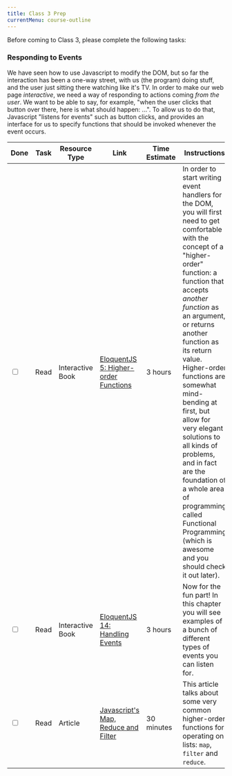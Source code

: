 ```yaml
---
title: Class 3 Prep
currentMenu: course-outline
---
```


Before coming to Class 3, please complete the following tasks:

### Responding to Events

We have seen how to use Javascript to modify the DOM, but so far the interaction has been a one-way street, with us (the program) doing stuff, and the user just sitting there watching like it's TV. In order to make our web page *interactive*, we need a way of responding to actions coming *from the user*. We want to be able to say, for example, "when the user clicks that button over there, here is what should happen: ...". To allow us to do that, Javascript "listens for events" such as button clicks, and provides an interface for us to specify functions that should be invoked whenever the event occurs.

Done | Task | Resource Type | Link | Time Estimate | Instructions
-----|------|---------------|------|---------------|-------------
<input type="checkbox" v-model="checks.p3a" /> | Read | Interactive Book | [EloquentJS 5: Higher-order Functions][eloquent5] | 3 hours | In order to start writing event handlers for the DOM, you will first need to get comfortable with the concept of a "higher-order" function: a function that accepts *another function* as an argument, or returns another function as its return value. Higher-order functions are somewhat mind-bending at first, but allow for very elegant solutions to all kinds of problems, and in fact are the foundation of a whole area of programming called Functional Programming (which is awesome and you should check it out later).
<input type="checkbox" v-model="checks.p3b" /> | Read | Interactive Book | [EloquentJS 14: Handling Events][eloquent14] | 3 hours | Now for the fun part! In this chapter you will see examples of a bunch of different types of events you can listen for.
<input type="checkbox" v-model="checks.p3c" /> | Read | Article | [Javascript's Map, Reduce and Filter][map-reduce-filter] | 30 minutes | This article talks about some very common higher-order functions for operating on lists: `map`, `filter` and `reduce`.


[eloquent5]: http://eloquentjavascript.net/05_higher_order.html
[map-reduce-filter]: https://web.archive.org/web/20160304095123/https://danmartensen.svbtle.com/javascripts-map-reduce-and-filter
[eloquent14]: http://eloquentjavascript.net/14_event.html
